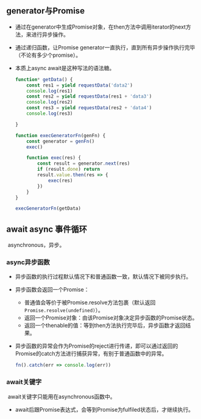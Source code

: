 ## generator与Promise

* 通过在generator中生成Promise对象，在then方法中调用iterator的next方法，来进行异步操作。

* 通过递归函数，让Promise generator一直执行，直到所有异步操作执行完毕（不论有多少个promise）。

* 本质上async await是这种写法的语法糖。

  ```js
  function* getData() {
      const res1 = yield requestData('data2')
      console.log(res1)
      const res2 = yield requestData(res1 + 'data3')
      console.log(res2)
      const res3 = yield requestData(res2 + 'data4')
      console.log(res3)
  
  }
  
  function execGeneratorFn(genFn) {
      const generator = genFn()
      exec()
  
      function exec(res) {
          const result = generator.next(res)
          if (result.done) return
          result.value.then(res => {
              exec(res)
          })
      }
  }
  
  execGeneratorFn(getData)
  ```

## await async 事件循环

​	asynchronous，异步。

### async异步函数

* 异步函数的执行过程默认情况下和普通函数一致，默认情况下被同步执行。

* 异步函数会返回一个Promise：

  * 普通值会等价于被Promise.resolve方法包裹（默认返回`Promise.resolve(undefined)`）。
  * 返回一个Promise对象：由该Promise对象决定异步函数的Promise状态。
  * 返回一个thenable的值：等到then方法执行完毕后，异步函数才返回结果。

* 异步函数的异常会作为Promise的reject进行传递，即可以通过返回的Promise的catch方法进行捕获异常，有别于普通函数中的异常。

  ```js
  fn().catch(err => console.log(err))
  ```

### await关键字

​	await关键字只能用在asynchronous函数中。

* await后跟Promise表达式，会等到Promise为fulfiled状态后，才继续执行。



